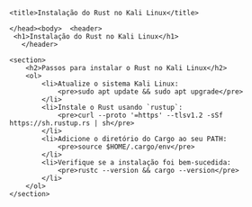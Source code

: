     <title>Instalação do Rust no Kali Linux</title>
    
    </head><body>  <header>
     <h1>Instalação do Rust no Kali Linux</h1>
       </header>

    <section>
        <h2>Passos para instalar o Rust no Kali Linux</h2>
        <ol>
            <li>Atualize o sistema Kali Linux:
                <pre>sudo apt update && sudo apt upgrade</pre>
            </li>
            <li>Instale o Rust usando `rustup`:
                <pre>curl --proto '=https' --tlsv1.2 -sSf https://sh.rustup.rs | sh</pre>
            </li>
            <li>Adicione o diretório do Cargo ao seu PATH:
                <pre>source $HOME/.cargo/env</pre>
            </li>
            <li>Verifique se a instalação foi bem-sucedida:
                <pre>rustc --version && cargo --version</pre>
            </li>
        </ol>
    </section>
